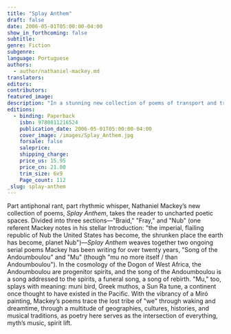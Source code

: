 ```yaml
---
title: "Splay Anthem"
draft: false
date: 2006-05-01T05:00:00-04:00
show_in_forthcoming: false
subtitle:
genre: Fiction
subgenre:
language: Portuguese
authors:
  - author/nathaniel-mackey.md
translators:
editors:
contributors:
featured_image:
description: "In a stunning new collection of poems of transport and transcendence, African-American poet Nathaniel Mackey's _asthmatic song of aspiration_ scuttles across cultures and histories—from America to Andalucía, from Ethiopia to Vienna—in a sexy, beautiful adaptive dance. "
editions:
  - binding: Paperback
    isbn: 9780811216524
    publication_date: 2006-05-01T05:00:00-04:00
    cover_image: /images/Splay_Anthem.jpg
    forsale: false
    saleprice:
    shipping_charge:
    price_us: 15.95
    price_cn: 21.00
    trim_size: 6x9
    Page_count: 112
_slug: splay-anthem
---
```


Part antiphonal rant, part rhythmic whisper, Nathaniel Mackey’s new collection of poems, _Splay Anthem_, takes the reader to uncharted poetic spaces. Divided into three sections—"Braid," "Fray," and "Nub" (one referent Mackey notes in his stellar Introduction: "the imperial, flailing republic of Nub the United States has become, the shrunken place the earth has become, planet Nub")—_Splay Anthem_ weaves together two ongoing serial poems Mackey has been writing for over twenty years, "Song of the Andoumboulou" and "Mu" (though "mu no more itself / than Andoumboulou"). In the cosmology of the Dogon of West Africa, the Andoumboulou are progenitor spirits, and the song of the Andoumboulou is a song addressed to the spirits, a funeral song, a song of rebirth. "Mu," too, splays with meaning: muni bird, Greek muthos, a Sun Ra tune, a continent once thought to have existed in the Pacific. With the vibrancy of a Miró painting, Mackey’s poems trace the lost tribe of "we" through waking and dreamtime, through a multitude of geographies, cultures, histories, and musical traditions, as poetry here serves as the intersection of everything, myth’s music, spirit lift.

